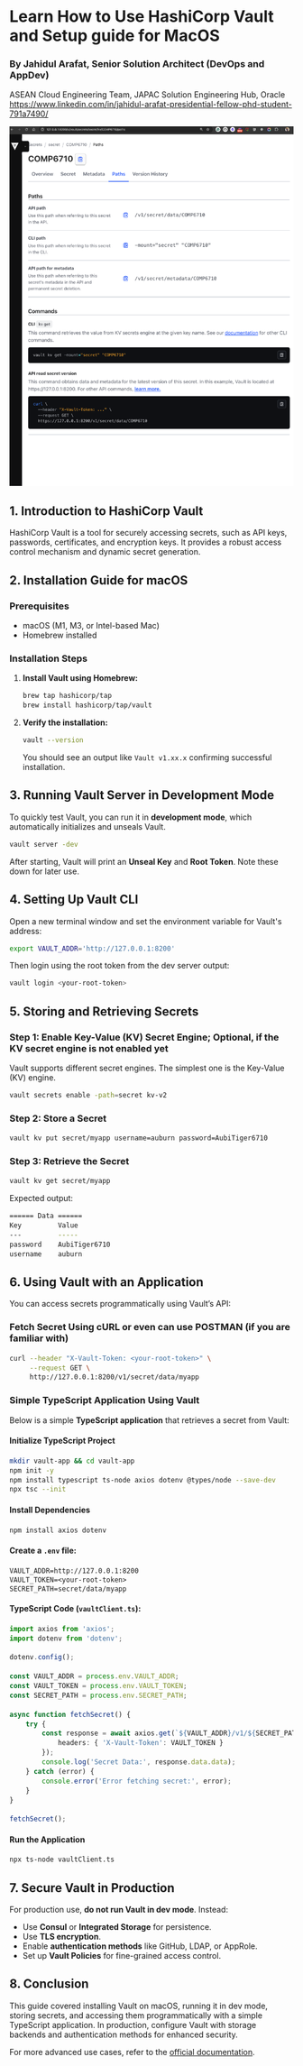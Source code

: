 # Learn How to Use HashiCorp Vault and Setup guide for MacOS
### By Jahidul Arafat, Senior Solution Architect (DevOps and AppDev) 
ASEAN Cloud Engineering Team, JAPAC Solution Engineering Hub,
Oracle
https://www.linkedin.com/in/jahidul-arafat-presidential-fellow-phd-student-791a7490/

![vault_image1.png](../public/vault_image1.png)

## 1. Introduction to HashiCorp Vault

HashiCorp Vault is a tool for securely accessing secrets, such as API keys, passwords, certificates, and encryption keys. It provides a robust access control mechanism and dynamic secret generation.

## 2. Installation Guide for macOS

### Prerequisites

- macOS (M1, M3, or Intel-based Mac)
- Homebrew installed

### Installation Steps

1. **Install Vault using Homebrew:**

   ```sh
   brew tap hashicorp/tap
   brew install hashicorp/tap/vault
   ```

2. **Verify the installation:**

   ```sh
   vault --version
   ```

   You should see an output like `Vault v1.xx.x` confirming successful installation.


## 3. Running Vault Server in Development Mode

To quickly test Vault, you can run it in **development mode**, which automatically initializes and unseals Vault.

```sh
vault server -dev
```

After starting, Vault will print an **Unseal Key** and **Root Token**. Note these down for later use.

## 4. Setting Up Vault CLI

Open a new terminal window and set the environment variable for Vault's address:

```sh
export VAULT_ADDR='http://127.0.0.1:8200'
```

Then login using the root token from the dev server output:

```sh
vault login <your-root-token>
```

## 5. Storing and Retrieving Secrets

### Step 1: Enable Key-Value (KV) Secret Engine; Optional, if the KV secret engine is not enabled yet

Vault supports different secret engines. The simplest one is the Key-Value (KV) engine.

```sh
vault secrets enable -path=secret kv-v2
```

### Step 2: Store a Secret

```sh
vault kv put secret/myapp username=auburn password=AubiTiger6710
```

### Step 3: Retrieve the Secret

```sh
vault kv get secret/myapp
```

Expected output:

```sh
====== Data ======
Key         Value
---         -----
password    AubiTiger6710
username    auburn
```

## 6. Using Vault with an Application

You can access secrets programmatically using Vault’s API:

### Fetch Secret Using cURL or even can use POSTMAN (if you are familiar with)

```sh
curl --header "X-Vault-Token: <your-root-token>" \
     --request GET \
     http://127.0.0.1:8200/v1/secret/data/myapp
```

### Simple TypeScript Application Using Vault

Below is a simple **TypeScript application** that retrieves a secret from Vault:

#### Initialize TypeScript Project

```sh
mkdir vault-app && cd vault-app
npm init -y
npm install typescript ts-node axios dotenv @types/node --save-dev
npx tsc --init
```

#### Install Dependencies

```sh
npm install axios dotenv
```

#### Create a `.env` file:

```env
VAULT_ADDR=http://127.0.0.1:8200
VAULT_TOKEN=<your-root-token>
SECRET_PATH=secret/data/myapp
```

#### TypeScript Code (`vaultClient.ts`):

```typescript
import axios from 'axios';
import dotenv from 'dotenv';

dotenv.config();

const VAULT_ADDR = process.env.VAULT_ADDR;
const VAULT_TOKEN = process.env.VAULT_TOKEN;
const SECRET_PATH = process.env.SECRET_PATH;

async function fetchSecret() {
    try {
        const response = await axios.get(`${VAULT_ADDR}/v1/${SECRET_PATH}`, {
            headers: { 'X-Vault-Token': VAULT_TOKEN }
        });
        console.log('Secret Data:', response.data.data);
    } catch (error) {
        console.error('Error fetching secret:', error);
    }
}

fetchSecret();
```

#### Run the Application

```sh
npx ts-node vaultClient.ts
```

## 7. Secure Vault in Production

For production use, **do not run Vault in dev mode**. Instead:

- Use **Consul** or **Integrated Storage** for persistence.
- Use **TLS encryption**.
- Enable **authentication methods** like GitHub, LDAP, or AppRole.
- Set up **Vault Policies** for fine-grained access control.

## 8. Conclusion

This guide covered installing Vault on macOS, running it in dev mode, storing secrets, and accessing them programmatically with a simple TypeScript application. In production, configure Vault with storage backends and authentication methods for enhanced security.

For more advanced use cases, refer to the [official documentation](https://developer.hashicorp.com/vault/docs).


